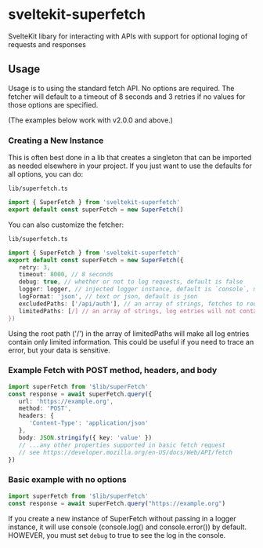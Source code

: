 # sveltekit-superfetch

SvelteKit libary for interacting with APIs with support for optional loging of requests and responses

## Usage

Usage is to using the standard fetch API.  No options are required.  The fetcher will default to a timeout of 8 seconds and 3 retries if no values for those options are specified.

(The examples below work with v2.0.0 and above.)

### Creating a New Instance

This is often best done in a lib that creates a singleton that can be imported as needed elsewhere in your project.  If you just want to use the defaults for all options, you can do:

`lib/superfetch.ts`
```ts
import { SuperFetch } from 'sveltekit-superfetch'
export default const superFetch = new SuperFetch() 
```

You can also customize the fetcher:

`lib/superfetch.ts`
```ts
import { SuperFetch } from 'sveltekit-superfetch'
export default const superFetch = new SuperFetch({
   retry: 3,
   timeout: 8000, // 8 seconds
   debug: true, // whether or not to log requests, default is false
   logger: logger, // injected logger instance, default is `console`, must implement info() and error()
   logFormat: 'json', // text or json, default is json
   excludedPaths: ['/api/auth'], // an array of strings, fetches to routes containing these strings will not be logged
   limitedPaths: [/] // an array of strings, log entries will not contain headers, bodies, cookies, or url params
})
```

Using the root path ('/') in the array of limitedPaths will make all log entries contain only limited information.  This could be useful if you need to trace an error, but your data is sensitive.

### Example Fetch with POST method, headers, and body

```ts
import superFetch from '$lib/superFetch'
const response = await superFetch.query({
   url: 'https://example.org', 
   method: 'POST',
   headers: {
      'Content-Type': 'application/json'
   },
   body: JSON.stringify({ key: 'value' })
   // ...any other properties supported in basic fetch request
   // see https://developer.mozilla.org/en-US/docs/Web/API/fetch
})
```

### Basic example with no options

``` ts
import superFetch from '$lib/superFetch'
const response = await superFetch.query("https://example.org")
```

If you create a new instance of SuperFetch without passing in a logger instance, it will use console (console.log() and console.error()) by default.  HOWEVER, you must set `debug` to true to see the log in the console.
